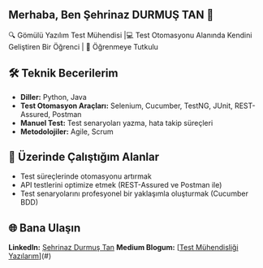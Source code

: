 ## Merhaba, Ben Şehrinaz DURMUŞ TAN 👋
🔍 Gömülü Yazılım Test Mühendisi |💻 Test Otomasyonu Alanında Kendini Geliştiren Bir Öğrenci | 🚀 Öğrenmeye Tutkulu  


## 🛠️ Teknik Becerilerim
- **Diller:** Python, Java  
- **Test Otomasyon Araçları:** Selenium, Cucumber, TestNG, JUnit, REST-Assured, Postman  
- **Manuel Test:** Test senaryoları yazma, hata takip süreçleri  
- **Metodolojiler:** Agile, Scrum


## 🚀 Üzerinde Çalıştığım Alanlar
- Test süreçlerinde otomasyonu artırmak
- API testlerini optimize etmek (REST-Assured ve Postman ile)
- Test senaryolarını profesyonel bir yaklaşımla oluşturmak (Cucumber BDD)

 ## 🌐 Bana Ulaşın
 **LinkedIn:** [Şehrinaz Durmuş Tan](https://linkedin.com/in/sehrinazdurmustan)
 **Medium Blogum:** [[Test Mühendisliği Yazılarım](https://medium.com/@durmussehrinaz)](#)
 

<!--
**sehrinazdurmustan/sehrinazdurmustan** is a ✨ _special_ ✨ repository because its `README.md` (this file) appears on your GitHub profile.




Here are some ideas to get you started:

- 🔭 I’m currently working on ...
- 🌱 I’m currently learning ...
- 👯 I’m looking to collaborate on ...
- 🤔 I’m looking for help with ...
- 💬 Ask me about ...
- 📫 How to reach me: ...
- 😄 Pronouns: ...
- ⚡ Fun fact: ...
-->
